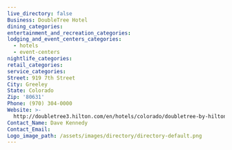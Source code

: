 ```yaml
---
live_directory: false
Business: DoubleTree Hotel
dining_categories:
entertainment_and_recreation_categories:
lodging_and_event_centers_categories:
  - hotels
  - event-centers
nightlife_categories:
retail_categories:
service_categories:
Street: 919 7th Street
City: Greeley
State: Colorado
Zip: '80631'
Phone: (970) 304-0000
Website: >-
  http://doubletree3.hilton.com/en/hotels/colorado/doubletree-by-hilton-greeley-at-lincoln-park-DENGCDT/index.html
Contact_Name: Dave Kennedy
Contact_Email:
Logo_image_path: /assets/images/directory/directory-default.png
---
```



